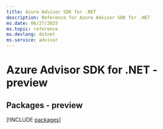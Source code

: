 ```yaml
---
title: Azure Advisor SDK for .NET
description: Reference for Azure Advisor SDK for .NET
ms.date: 06/27/2025
ms.topic: reference
ms.devlang: dotnet
ms.service: advisor
---
```

# Azure Advisor SDK for .NET - preview
## Packages - preview
[!INCLUDE [packages](advisor-index.md)]